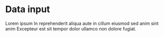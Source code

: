# Data input

Lorem ipsum In reprehenderit aliqua aute in cillum eiusmod sed anim sint anim Excepteur est sit tempor dolor ullamco non dolore fugiat.